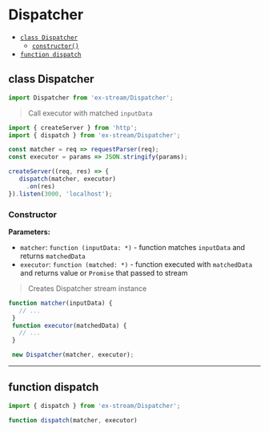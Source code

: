# Dispatcher

- [`class Dispatcher`](#class-dispatcher)
  - [`constructor()`](#dispatcher-constructor-constructor)
- [`function dispatch`](#function-dispatch)

<a id="class-dispatcher"></a><h2>class Dispatcher</h2>
``` javascript
import Dispatcher from 'ex-stream/Dispatcher';
```
> Call executor with matched `inputData`



``` javascript
import { createServer } from 'http';
import { dispatch } from 'ex-stream/Dispatcher';

const matcher = req => requestParser(req);
const executor = params => JSON.stringify(params);

createServer((req, res) => {
   dispatch(matcher, executor)
     .on(res)
}).listen(3000, 'localhost');
```



<h3>Constructor</h3>
<a id="dispatcher-constructor-constructor"></a>


**Parameters:**

- `matcher`: `function (inputData: *)` - function matches `inputData` and returns `matchedData`
- `executor`: `function (matched: *)` - function executed with `matchedData` and returns value or `Promise` that passed to stream



> Creates Dispatcher stream instance


``` javascript
function matcher(inputData) {
   // ...
 }
 function executor(matchedData) {
   // ...
 }

 new Dispatcher(matcher, executor);
```


---

<a id="function-dispatch"></a><h2>function dispatch</h2>
``` javascript
import { dispatch } from 'ex-stream/Dispatcher';
```
``` javascript
function dispatch(matcher, executor)
```
